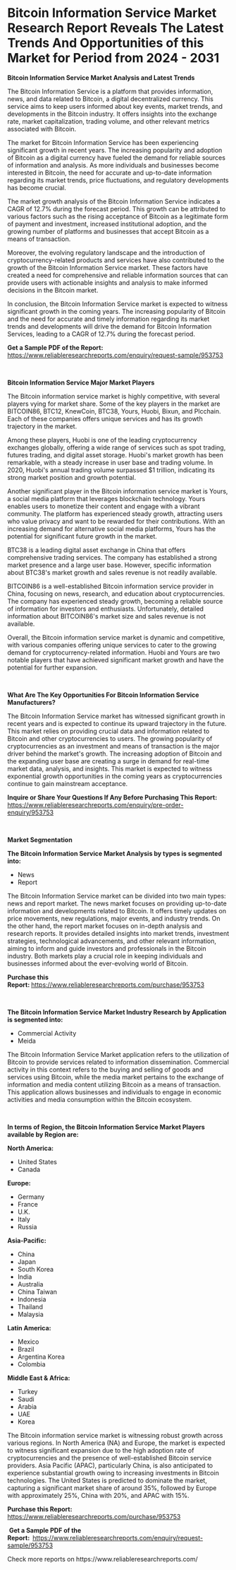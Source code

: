 <p><h1>Bitcoin Information Service Market Research Report Reveals The Latest Trends And Opportunities of this Market for Period from 2024 - 2031</h1></p><p><strong>Bitcoin Information Service Market Analysis and Latest Trends</strong></p>
<p><p>The Bitcoin Information Service is a platform that provides information, news, and data related to Bitcoin, a digital decentralized currency. This service aims to keep users informed about key events, market trends, and developments in the Bitcoin industry. It offers insights into the exchange rate, market capitalization, trading volume, and other relevant metrics associated with Bitcoin.</p><p>The market for Bitcoin Information Service has been experiencing significant growth in recent years. The increasing popularity and adoption of Bitcoin as a digital currency have fueled the demand for reliable sources of information and analysis. As more individuals and businesses become interested in Bitcoin, the need for accurate and up-to-date information regarding its market trends, price fluctuations, and regulatory developments has become crucial.</p><p>The market growth analysis of the Bitcoin Information Service indicates a CAGR of 12.7% during the forecast period. This growth can be attributed to various factors such as the rising acceptance of Bitcoin as a legitimate form of payment and investment, increased institutional adoption, and the growing number of platforms and businesses that accept Bitcoin as a means of transaction.</p><p>Moreover, the evolving regulatory landscape and the introduction of cryptocurrency-related products and services have also contributed to the growth of the Bitcoin Information Service market. These factors have created a need for comprehensive and reliable information sources that can provide users with actionable insights and analysis to make informed decisions in the Bitcoin market.</p><p>In conclusion, the Bitcoin Information Service market is expected to witness significant growth in the coming years. The increasing popularity of Bitcoin and the need for accurate and timely information regarding its market trends and developments will drive the demand for Bitcoin Information Services, leading to a CAGR of 12.7% during the forecast period.</p></p>
<p><strong>Get a Sample PDF of the Report:&nbsp;</strong> <a href="https://www.reliableresearchreports.com/enquiry/request-sample/953753">https://www.reliableresearchreports.com/enquiry/request-sample/953753</a></p>
<p>&nbsp;</p>
<p><strong>Bitcoin Information Service Major Market Players</strong></p>
<p><p>The Bitcoin information service market is highly competitive, with several players vying for market share. Some of the key players in the market are BITCOIN86, BTC12, KnewCoin, BTC38, Yours, Huobi, Bixun, and Plcchain. Each of these companies offers unique services and has its growth trajectory in the market.</p><p>Among these players, Huobi is one of the leading cryptocurrency exchanges globally, offering a wide range of services such as spot trading, futures trading, and digital asset storage. Huobi's market growth has been remarkable, with a steady increase in user base and trading volume. In 2020, Huobi's annual trading volume surpassed $1 trillion, indicating its strong market position and growth potential.</p><p>Another significant player in the Bitcoin information service market is Yours, a social media platform that leverages blockchain technology. Yours enables users to monetize their content and engage with a vibrant community. The platform has experienced steady growth, attracting users who value privacy and want to be rewarded for their contributions. With an increasing demand for alternative social media platforms, Yours has the potential for significant future growth in the market.</p><p>BTC38 is a leading digital asset exchange in China that offers comprehensive trading services. The company has established a strong market presence and a large user base. However, specific information about BTC38's market growth and sales revenue is not readily available.</p><p>BITCOIN86 is a well-established Bitcoin information service provider in China, focusing on news, research, and education about cryptocurrencies. The company has experienced steady growth, becoming a reliable source of information for investors and enthusiasts. Unfortunately, detailed information about BITCOIN86's market size and sales revenue is not available.</p><p>Overall, the Bitcoin information service market is dynamic and competitive, with various companies offering unique services to cater to the growing demand for cryptocurrency-related information. Huobi and Yours are two notable players that have achieved significant market growth and have the potential for further expansion.</p></p>
<p>&nbsp;</p>
<p><strong>What Are The Key Opportunities For Bitcoin Information Service Manufacturers?</strong></p>
<p><p>The Bitcoin Information Service market has witnessed significant growth in recent years and is expected to continue its upward trajectory in the future. This market relies on providing crucial data and information related to Bitcoin and other cryptocurrencies to users. The growing popularity of cryptocurrencies as an investment and means of transaction is the major driver behind the market's growth. The increasing adoption of Bitcoin and the expanding user base are creating a surge in demand for real-time market data, analysis, and insights. This market is expected to witness exponential growth opportunities in the coming years as cryptocurrencies continue to gain mainstream acceptance.</p></p>
<p><strong>Inquire or Share Your Questions If Any Before Purchasing This Report:</strong> <a href="https://www.reliableresearchreports.com/enquiry/pre-order-enquiry/953753">https://www.reliableresearchreports.com/enquiry/pre-order-enquiry/953753</a></p>
<p>&nbsp;</p>
<p><strong>Market Segmentation</strong></p>
<p><strong>The Bitcoin Information Service Market Analysis by types is segmented into:</strong></p>
<p><ul><li>News</li><li>Report</li></ul></p>
<p><p>The Bitcoin Information Service market can be divided into two main types: news and report market. The news market focuses on providing up-to-date information and developments related to Bitcoin. It offers timely updates on price movements, new regulations, major events, and industry trends. On the other hand, the report market focuses on in-depth analysis and research reports. It provides detailed insights into market trends, investment strategies, technological advancements, and other relevant information, aiming to inform and guide investors and professionals in the Bitcoin industry. Both markets play a crucial role in keeping individuals and businesses informed about the ever-evolving world of Bitcoin.</p></p>
<p><strong>Purchase this Report:&nbsp;</strong><a href="https://www.reliableresearchreports.com/purchase/953753">https://www.reliableresearchreports.com/purchase/953753</a></p>
<p>&nbsp;</p>
<p><strong>The Bitcoin Information Service Market Industry Research by Application is segmented into:</strong></p>
<p><ul><li>Commercial Activity</li><li>Meida</li></ul></p>
<p><p>The Bitcoin Information Service Market application refers to the utilization of Bitcoin to provide services related to information dissemination. Commercial activity in this context refers to the buying and selling of goods and services using Bitcoin, while the media market pertains to the exchange of information and media content utilizing Bitcoin as a means of transaction. This application allows businesses and individuals to engage in economic activities and media consumption within the Bitcoin ecosystem.</p></p>
<p>&nbsp;</p>
<p><strong>In terms of Region, the Bitcoin Information Service Market Players available by Region are:</strong></p>
<p>
    <p> <strong> North America: </strong>
        <ul>
            <li>United States</li>
            <li>Canada</li>
        </ul>
        </p> 
    <p> <strong> Europe: </strong>
        <ul>
            <li>Germany</li>
            <li>France</li>
            <li>U.K.</li>
            <li>Italy</li>
            <li>Russia</li>
        </ul>
        </p> 
    <p> <strong> Asia-Pacific: </strong>
        <ul>
            <li>China</li>
            <li>Japan</li>
            <li>South Korea</li>
            <li>India</li>
            <li>Australia</li>
            <li>China Taiwan</li>
            <li>Indonesia</li>
            <li>Thailand</li>
            <li>Malaysia</li>
        </ul>
        </p> 
    <p> <strong> Latin America: </strong>
        <ul>
            <li>Mexico</li>
            <li>Brazil</li>
            <li>Argentina Korea</li>
            <li>Colombia</li>
        </ul>
        </p> 
    <p> <strong> Middle East & Africa: </strong>
        <ul>
            <li>Turkey</li>
            <li>Saudi</li>
            <li>Arabia</li>
            <li>UAE</li>
            <li>Korea</li>
        </ul>
    </p>
    </p>
<p><p>The Bitcoin information service market is witnessing robust growth across various regions. In North America (NA) and Europe, the market is expected to witness significant expansion due to the high adoption rate of cryptocurrencies and the presence of well-established Bitcoin service providers. Asia Pacific (APAC), particularly China, is also anticipated to experience substantial growth owing to increasing investments in Bitcoin technologies. The United States is predicted to dominate the market, capturing a significant market share of around 35%, followed by Europe with approximately 25%, China with 20%, and APAC with 15%.</p></p>
<p><strong>Purchase this Report: </strong><a href="https://www.reliableresearchreports.com/purchase/953753">https://www.reliableresearchreports.com/purchase/953753</a></p>
<p>&nbsp;<strong>Get a Sample PDF of the Report:&nbsp;&nbsp;</strong><a href="https://www.reliableresearchreports.com/enquiry/request-sample/953753">https://www.reliableresearchreports.com/enquiry/request-sample/953753</a></p>
<p><strong></strong></p>
<p>Check more reports on https://www.reliableresearchreports.com/</p>